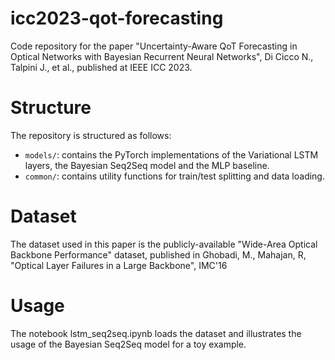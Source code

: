 # icc2023-qot-forecasting
Code repository for the paper "Uncertainty-Aware QoT Forecasting in Optical Networks with Bayesian Recurrent Neural Networks", Di Cicco N., Talpini J., et al., published at IEEE ICC 2023.

# Structure
The repository is structured as follows:
- `models/`: contains the PyTorch implementations of the Variational LSTM layers, the Bayesian Seq2Seq model and the MLP baseline.
- `common/`: contains utility functions for train/test splitting and data loading.

# Dataset
The dataset used in this paper is the publicly-available "Wide-Area Optical Backbone Performance" dataset, published in Ghobadi, M., Mahajan, R, "Optical Layer Failures in a Large Backbone", IMC'16

# Usage
The notebook lstm_seq2seq.ipynb loads the dataset and illustrates the usage of the Bayesian Seq2Seq model for a toy example.
